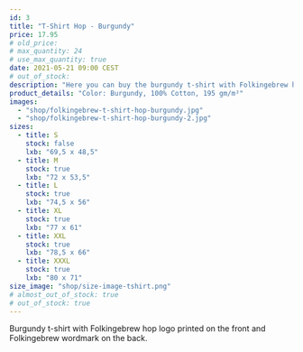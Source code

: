 ```yaml
---
id: 3
title: "T-Shirt Hop - Burgundy"
price: 17.95
# old_price:
# max_quantity: 24
# use_max_quantity: true
date: 2021-05-21 09:00 CEST
# out_of_stock:
description: "Here you can buy the burgundy t-shirt with Folkingebrew hop logo printed on the front left area and Folkingebrew wordmark on the back."
product_details: "Color: Burgundy, 100% Cotton, 195 gm/m²"
images:
  - "shop/folkingebrew-t-shirt-hop-burgundy.jpg"
  - "shop/folkingebrew-t-shirt-hop-burgundy-2.jpg"
sizes:
  - title: S
    stock: false
    lxb: "69,5 x 48,5"
  - title: M
    stock: true
    lxb: "72 x 53,5"
  - title: L
    stock: true
    lxb: "74,5 x 56"
  - title: XL
    stock: true
    lxb: "77 x 61"
  - title: XXL
    stock: true
    lxb: "78,5 x 66"
  - title: XXXL
    stock: true
    lxb: "80 x 71"
size_image: "shop/size-image-tshirt.png"
# almost_out_of_stock: true
# out_of_stock: true
---
```


Burgundy t-shirt with Folkingebrew hop logo printed on the front and Folkingebrew wordmark on the back.
